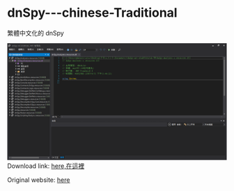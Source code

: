 # dnSpy---chinese-Traditional
繁體中文化的 dnSpy
 
![](./2452.jpg)
Download link: [here,在這裡](https://1drv.ms/u/s!AuCeI3Rb0vNfaRtAtal7EbWaVjk?e=XVbvXR)

Original website: [here](https://github.com/dnSpy/dnSpy)
